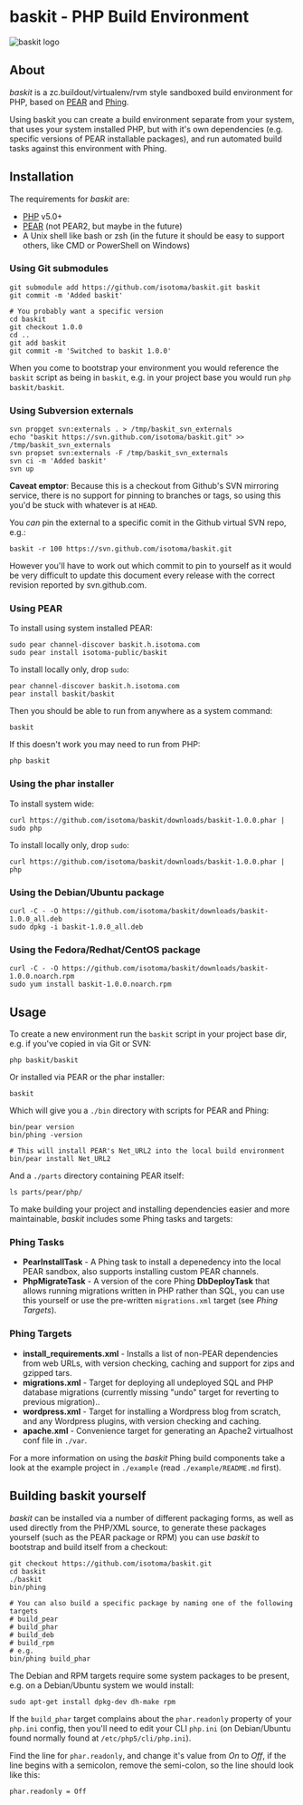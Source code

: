 baskit - PHP Build Environment
==============================

![baskit logo](http://baskit.h.isotoma.com/baskit.png)

About
-----
_baskit_ is a zc.buildout/virtualenv/rvm style sandboxed build environment for PHP, based on [PEAR](http://pear.php.net/ "PEAR") and [Phing](http://phing.info/ "Phing").

Using baskit you can create a build environment separate from your system, that uses your system installed PHP, but with it's own dependencies (e.g. specific versions of PEAR installable packages), and run automated build tasks against this environment with Phing.

Installation
------------
The requirements for _baskit_ are:

 * [PHP](http://www.php.net/ "PHP") v5.0+
 * [PEAR](http://pear.php.net/ "PHP Extension and Application Repository") (not PEAR2, but maybe in the future)
 * A Unix shell like bash or zsh (in the future it should be easy to support others, like CMD or PowerShell on Windows)

### Using Git submodules

    git submodule add https://github.com/isotoma/baskit.git baskit
    git commit -m 'Added baskit'

    # You probably want a specific version
    cd baskit
    git checkout 1.0.0
    cd ..
    git add baskit
    git commit -m 'Switched to baskit 1.0.0'

When you come to bootstrap your environment you would reference the `baskit` script as being in `baskit`,
e.g. in your project base you would run `php baskit/baskit`.

### Using Subversion externals

    svn propget svn:externals . > /tmp/baskit_svn_externals
    echo "baskit https://svn.github.com/isotoma/baskit.git" >> /tmp/baskit_svn_externals
    svn propset svn:externals -F /tmp/baskit_svn_externals
    svn ci -m 'Added baskit'
    svn up

**Caveat emptor**: Because this is a checkout from Github's SVN mirroring service, there is no support for pinning to
branches or tags, so using this you'd be stuck with whatever is at `HEAD`.

You *can* pin the external to a specific comit in the Github virtual SVN repo, e.g.:

    baskit -r 100 https://svn.github.com/isotoma/baskit.git

However you'll have to work out which commit to pin to yourself as it would be very difficult to update this document every release with the correct revision reported by svn.github.com.

### Using PEAR
To install using system installed PEAR:

    sudo pear channel-discover baskit.h.isotoma.com
    sudo pear install isotoma-public/baskit

To install locally only, drop `sudo`:

    pear channel-discover baskit.h.isotoma.com
    pear install baskit/baskit

Then you should be able to run from anywhere as a system command:

    baskit

If this doesn't work you may need to run from PHP:

    php baskit

### Using the phar installer
To install system wide:

    curl https://github.com/isotoma/baskit/downloads/baskit-1.0.0.phar | sudo php

To install locally only, drop `sudo`:

    curl https://github.com/isotoma/baskit/downloads/baskit-1.0.0.phar | php

### Using the Debian/Ubuntu package

    curl -C - -O https://github.com/isotoma/baskit/downloads/baskit-1.0.0_all.deb
    sudo dpkg -i baskit-1.0.0_all.deb

### Using the Fedora/Redhat/CentOS package

    curl -C - -O https://github.com/isotoma/baskit/downloads/baskit-1.0.0.noarch.rpm
    sudo yum install baskit-1.0.0.noarch.rpm

Usage
-----
To create a new environment run the `baskit` script in your project base dir, e.g.
if you've copied in via Git or SVN:

    php baskit/baskit

Or installed via PEAR or the phar installer:

    baskit

Which will give you a `./bin` directory with scripts for PEAR and Phing:

    bin/pear version
    bin/phing -version
    
    # This will install PEAR's Net_URL2 into the local build environment
    bin/pear install Net_URL2

And a `./parts` directory containing PEAR itself:

    ls parts/pear/php/

To make building your project and installing dependencies easier and more maintainable, _baskit_ includes some Phing tasks and targets:

### Phing Tasks

 * **PearInstallTask** - A Phing task to install a depenedency into the local PEAR sandbox, also supports installing custom PEAR channels.
 * **PhpMigrateTask** - A version of the core Phing **DbDeployTask** that allows running migrations written in PHP rather than SQL, you can use this yourself or use the pre-written `migrations.xml` target (see *Phing Targets*).

### Phing Targets

 * **install_requirements.xml** - Installs a list of non-PEAR dependencies from web URLs, with version checking, caching and support for zips and gzipped tars.
 * **migrations.xml** - Target for deploying all undeployed SQL and PHP database migrations (currently missing "undo" target for reverting to previous migration)..
 * **wordpress.xml** - Target for installing a Wordpress blog from scratch, and any Wordpress plugins, with version checking and caching.
 * **apache.xml** - Convenience target for generating an Apache2 virtualhost conf file in `./var`.

For a more information on using the _baskit_ Phing build components take a look at the example project in `./example` (read `./example/README.md` first).

Building baskit yourself
--------------------------
_baskit_ can be installed via a number of different packaging forms, as well as used directly from the PHP/XML source, to generate these packages yourself (such as the PEAR package or RPM) you can use _baskit_ to bootstrap and build itself from a checkout:

    git checkout https://github.com/isotoma/baskit.git
    cd baskit
    ./baskit
    bin/phing
    
    # You can also build a specific package by naming one of the following targets
    # build_pear
    # build_phar
    # build_deb
    # build_rpm
    # e.g.
    bin/phing build_phar

The Debian and RPM targets require some system packages to be present, e.g. on a Debian/Ubuntu system we would install:

    sudo apt-get install dpkg-dev dh-make rpm

If the `build_phar` target complains about the `phar.readonly` property of your `php.ini` config, then you'll need to edit your CLI `php.ini` (on Debian/Ubuntu found normally found at `/etc/php5/cli/php.ini`).

Find the line for `phar.readonly`, and change it's value from *On* to *Off*, if the line begins with a semicolon, remove the semi-colon, so the line should look like this:

    phar.readonly = Off
